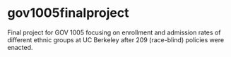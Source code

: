 # gov1005finalproject
Final project for GOV 1005 focusing on enrollment and admission rates of different ethnic groups at UC Berkeley after 209 (race-blind) policies were enacted. 

